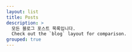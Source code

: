 ```yaml
---
layout: list
title: Posts
description: >
  모든 블로그 포스트 목록입니다.
  Check out the `blog` layout for comparison.
grouped: true
---
```

